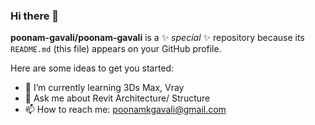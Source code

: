 ### Hi there 👋


**poonam-gavali/poonam-gavali** is a ✨ _special_ ✨ repository because its `README.md` (this file) appears on your GitHub profile.

Here are some ideas to get you started:

- 🌱 I’m currently learning 3Ds Max, Vray
- 💬 Ask me about Revit Architecture/ Structure
- 📫 How to reach me: poonamkgavali@gmail.com


